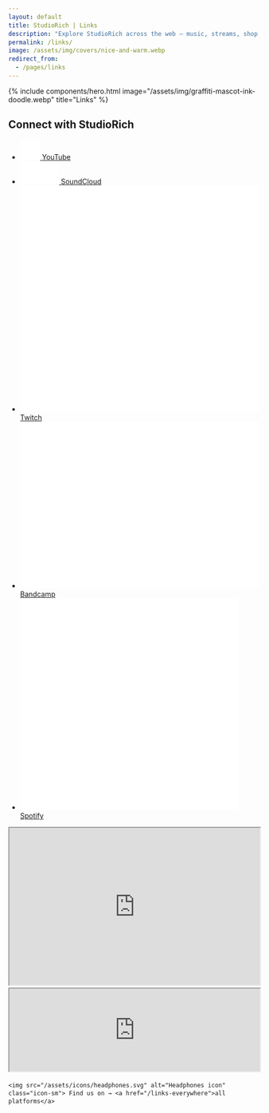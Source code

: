 ```yaml
---
layout: default
title: StudioRich | Links
description: "Explore StudioRich across the web – music, streams, shop, and more in one place."
permalink: /links/
image: /assets/img/covers/nice-and-warm.webp
redirect_from:
  - /pages/links
---
```


{% include components/hero.html
image="/assets/img/graffiti-mascot-ink-doodle.webp"
title="Links" %}

<div class="container">

  <section class="link-hub">
    <h2>Connect with StudioRich</h2>
    <ul class="link-list">
      <li>
        <a href="https://www.youtube.com/@Studio-Rich" target="_blank">
          <img src="/assets/icons/youtube.svg" alt="YouTube">
          <span>YouTube</span>
        </a>
      </li>
      <li>
        <a href="https://soundcloud.com/studiorich" target="_blank">
          <img src="/assets/icons/soundcloud.svg" alt="SoundCloud">
          <span>SoundCloud</span>
        </a>
      </li>
      <li>
        <a href="https://twitch.tv/studiorich" target="_blank">
          <img src="/assets/icons/twitch.svg" alt="Twitch">
          <span>Twitch</span>
        </a>
      </li>
      <li>
        <a href="https://studiorich.bandcamp.com" target="_blank">
          <img src="/assets/icons/bandcamp.svg" alt="Bandcamp">
          <span>Bandcamp</span>
        </a>
      </li>
      <li>
        <a href="https://open.spotify.com/artist/55NPQkvFCSFrE7eZuzlzqT" target="_blank">
          <img src="/assets/icons/spotify.svg" alt="Spotify">
          <span>Spotify</span>
        </a>
      </li>
    </ul>
  </section>

  <!-- Embeds -->
  <iframe width="100%" height="315"
    src="https://www.youtube.com/embed/videoseries?list=PL52xhhjGMqGb8xoVatUjepBeLIomu21DG" allowfullscreen></iframe>
  <iframe width="100%" height="166" scrolling="no"
    src="https://w.soundcloud.com/player/?url=https%3A//api.soundcloud.com/tracks/1970334771"></iframe>

    <img src="/assets/icons/headphones.svg" alt="Headphones icon" class="icon-sm"> Find us on → <a href="/links-everywhere">all platforms</a>

</div>
